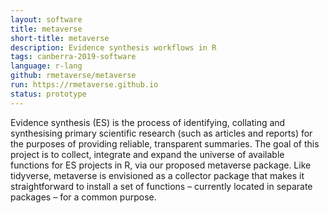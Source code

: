 ```yaml
---
layout: software
title: metaverse
short-title: metaverse
description: Evidence synthesis workflows in R
tags: canberra-2019-software
language: r-lang
github: rmetaverse/metaverse
run: https://rmetaverse.github.io
status: prototype
---
```

Evidence synthesis (ES) is the process of identifying, collating and synthesising primary scientific research (such as articles and reports) for the purposes of providing reliable, transparent summaries. The goal of this project is to collect, integrate and expand the universe of available functions for ES projects in R, via our proposed metaverse package. Like tidyverse, metaverse is envisioned as a collector package that makes it straightforward to install a set of functions – currently located in separate packages – for a common purpose.